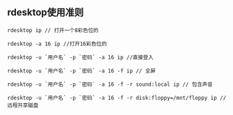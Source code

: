 ## rdesktop使用准则

~~~shell
rdesktop ip // 打开一个8彩色位的
~~~

~~~shell
rdesktop -a 16 ip //打开16彩色位的
~~~

~~~shell
rdesktop -u `用户名` -p `密码` -a 16 ip //直接登入 
~~~

~~~shell
rdesktop -u `用户名` -p `密码` -a 16 -f ip // 全屏
~~~

~~~shell
rdesktop -u `用户名` -p `密码` -a 16 -f -r sound:local ip // 包含声音
~~~

~~~shell
rdesktop -u `用户名` -p `密码` -a 16 -f -r disk:floppy=/mnt/floppy ip //远程共享磁盘 
~~~

